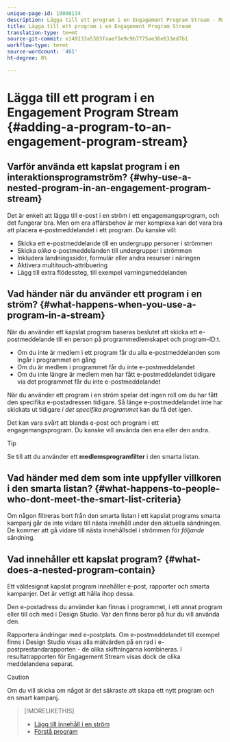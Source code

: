 ```yaml
---
unique-page-id: 10098134
description: Lägga till ett program i en Engagement Program Stream - Marketo Docs - Produktdokumentation
title: Lägga till ett program i en Engagement Program Stream
translation-type: tm+mt
source-git-commit: e149133a5383faaef5e9c9b7775ae36e633ed7b1
workflow-type: tm+mt
source-wordcount: '461'
ht-degree: 0%

---
```



# Lägga till ett program i en Engagement Program Stream {#adding-a-program-to-an-engagement-program-stream}

## Varför använda ett kapslat program i en interaktionsprogramström? {#why-use-a-nested-program-in-an-engagement-program-stream}

Det är enkelt att lägga till e-post i en ström i ett engagemangsprogram, och det fungerar bra. Men om era affärsbehov är mer komplexa kan det vara bra att placera e-postmeddelandet i ett program. Du kanske vill:

* Skicka ett e-postmeddelande till en undergrupp personer i strömmen
* Skicka *olika* e-postmeddelanden till undergrupper i strömmen
* Inkludera landningssidor, formulär eller andra resurser i näringen
* Aktivera multitouch-attribuering
* Lägg till extra flödessteg, till exempel varningsmeddelanden

## Vad händer när du använder ett program i en ström? {#what-happens-when-you-use-a-program-in-a-stream}

När du använder ett kapslat program baseras beslutet att skicka ett e-postmeddelande till en person på programmedlemskapet och program-ID:t.

* Om du inte är medlem i ett program får du alla e-postmeddelanden som ingår i programmet en gång
* Om du är medlem i programmet får du inte e-postmeddelandet
* Om du inte längre är medlem men har fått e-postmeddelandet tidigare via det programmet får du inte e-postmeddelandet

När du använder ett program i en ström spelar det ingen roll om du har fått den specifika e-postadressen tidigare. Så länge e-postmeddelandet inte har skickats ut tidigare *i det specifika programmet* kan du få det igen.

Det kan vara svårt att blanda e-post och program i ett engagemangsprogram. Du kanske vill använda den ena eller den andra.

>[!TIP]
>
>Se till att du använder ett **medlemsprogramfilter** i den smarta listan.

## Vad händer med dem som inte uppfyller villkoren i den smarta listan? {#what-happens-to-people-who-dont-meet-the-smart-list-criteria}

Om någon filtreras bort från den smarta listan i ett kapslat programs smarta kampanj går de inte vidare till nästa innehåll under den aktuella sändningen. De kommer att gå vidare till nästa innehållsdel i strömmen för *följande* sändning.

## Vad innehåller ett kapslat program? {#what-does-a-nested-program-contain}

Ett väldesignat kapslat program innehåller e-post, rapporter och smarta kampanjer. Det är vettigt att hålla ihop dessa.

Den e-postadress du använder kan finnas i programmet, i ett annat program eller till och med i Design Studio. Var den finns beror på hur du vill använda den.

Rapportera ändringar med e-postplats. Om e-postmeddelandet till exempel finns i Design Studio visas alla mätvärden på en rad i e-postprestandarapporten - de olika skiftningarna kombineras. I resultatrapporten för Engagement Stream visas dock de olika meddelandena separat.

>[!CAUTION]
>
>Om du vill skicka om något är det säkraste att skapa ett nytt program och en smart kampanj.

>[!MORELIKETHIS]
>
>* [Lägg till innehåll i en ström](add-content-to-a-stream.md)
>* [Förstå program](../../../../product-docs/core-marketo-concepts/programs/creating-programs/understanding-programs.md)

>



